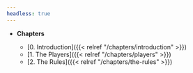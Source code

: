 ```yaml
---
headless: true
---
```


- **Chapters**

  - [0. Introduction]({{< relref "/chapters/introduction" >}})
  - [1. The Players]({{< relref "/chapters/players" >}})
  - [2. The Rules]({{< relref "/chapters/the-rules" >}})
